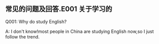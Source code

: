 ﻿常见的问题及回答.E001 关于学习的
--------------------------------
Q001: Why do study English?

A: I don't know!most people in China are studying English now,so I just follow the trend. 
